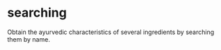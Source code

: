 # searching
Obtain the ayurvedic characteristics of several ingredients by searching them by name. 
